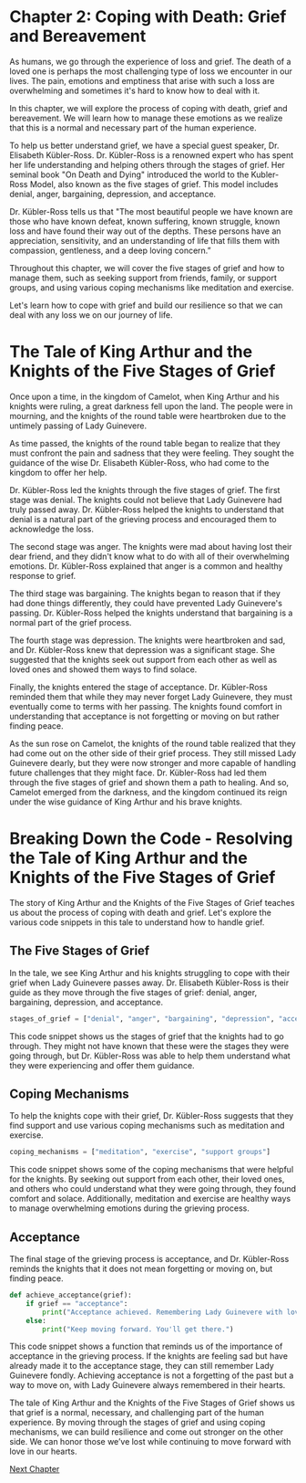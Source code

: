 # Chapter 2: Coping with Death: Grief and Bereavement

As humans, we go through the experience of loss and grief. The death of a loved one is perhaps the most challenging type of loss we encounter in our lives. The pain, emotions and emptiness that arise with such a loss are overwhelming and sometimes it's hard to know how to deal with it.

In this chapter, we will explore the process of coping with death, grief and bereavement. We will learn how to manage these emotions as we realize that this is a normal and necessary part of the human experience. 

To help us better understand grief, we have a special guest speaker, Dr. Elisabeth Kübler-Ross. Dr. Kübler-Ross is a renowned expert who has spent her life understanding and helping others through the stages of grief. Her seminal book "On Death and Dying" introduced the world to the Kubler-Ross Model, also known as the five stages of grief. This model includes denial, anger, bargaining, depression, and acceptance.  

Dr. Kübler-Ross tells us that "The most beautiful people we have known are those who have known defeat, known suffering, known struggle, known loss and have found their way out of the depths. These persons have an appreciation, sensitivity, and an understanding of life that fills them with compassion, gentleness, and a deep loving concern.”

Throughout this chapter, we will cover the five stages of grief and how to manage them, such as seeking support from friends, family, or support groups, and using various coping mechanisms like meditation and exercise.

Let's learn how to cope with grief and build our resilience so that we can deal with any loss we on our journey of life.
# The Tale of King Arthur and the Knights of the Five Stages of Grief

Once upon a time, in the kingdom of Camelot, when King Arthur and his knights were ruling, a great darkness fell upon the land. The people were in mourning, and the knights of the round table were heartbroken due to the untimely passing of Lady Guinevere. 

As time passed, the knights of the round table began to realize that they must confront the pain and sadness that they were feeling. They sought the guidance of the wise Dr. Elisabeth Kübler-Ross, who had come to the kingdom to offer her help.

Dr. Kübler-Ross led the knights through the five stages of grief. The first stage was denial. The knights could not believe that Lady Guinevere had truly passed away. Dr. Kübler-Ross helped the knights to understand that denial is a natural part of the grieving process and encouraged them to acknowledge the loss.

The second stage was anger. The knights were mad about having lost their dear friend, and they didn't know what to do with all of their overwhelming emotions. Dr. Kübler-Ross explained that anger is a common and healthy response to grief.

The third stage was bargaining. The knights began to reason that if they had done things differently, they could have prevented Lady Guinevere's passing. Dr. Kübler-Ross helped the knights understand that bargaining is a normal part of the grief process.

The fourth stage was depression. The knights were heartbroken and sad, and Dr. Kübler-Ross knew that depression was a significant stage. She suggested that the knights seek out support from each other as well as loved ones and showed them ways to find solace.

Finally, the knights entered the stage of acceptance. Dr. Kübler-Ross reminded them that while they may never forget Lady Guinevere, they must eventually come to terms with her passing. The knights found comfort in understanding that acceptance is not forgetting or moving on but rather finding peace.

As the sun rose on Camelot, the knights of the round table realized that they had come out on the other side of their grief process. They still missed Lady Guinevere dearly, but they were now stronger and more capable of handling future challenges that they might face. Dr. Kübler-Ross had led them through the five stages of grief and shown them a path to healing. And so, Camelot emerged from the darkness, and the kingdom continued its reign under the wise guidance of King Arthur and his brave knights.
# Breaking Down the Code - Resolving the Tale of King Arthur and the Knights of the Five Stages of Grief

The story of King Arthur and the Knights of the Five Stages of Grief teaches us about the process of coping with death and grief. Let's explore the various code snippets in this tale to understand how to handle grief.

## The Five Stages of Grief
In the tale, we see King Arthur and his knights struggling to cope with their grief when Lady Guinevere passes away. Dr. Elisabeth Kübler-Ross is their guide as they move through the five stages of grief: denial, anger, bargaining, depression, and acceptance. 

```python
stages_of_grief = ["denial", "anger", "bargaining", "depression", "acceptance"]
```

This code snippet shows us the stages of grief that the knights had to go through. They might not have known that these were the stages they were going through, but Dr. Kübler-Ross was able to help them understand what they were experiencing and offer them guidance.

## Coping Mechanisms
To help the knights cope with their grief, Dr. Kübler-Ross suggests that they find support and use various coping mechanisms such as meditation and exercise. 

```python
coping_mechanisms = ["meditation", "exercise", "support groups"]
```

This code snippet shows some of the coping mechanisms that were helpful for the knights. By seeking out support from each other, their loved ones, and others who could understand what they were going through, they found comfort and solace. Additionally, meditation and exercise are healthy ways to manage overwhelming emotions during the grieving process.

## Acceptance
The final stage of the grieving process is acceptance, and Dr. Kübler-Ross reminds the knights that it does not mean forgetting or moving on, but finding peace. 

```python
def achieve_acceptance(grief):
    if grief == "acceptance":
        print("Acceptance achieved. Remembering Lady Guinevere with love.")
    else:
        print("Keep moving forward. You'll get there.")
```

This code snippet shows a function that reminds us of the importance of acceptance in the grieving process. If the knights are feeling sad but have already made it to the acceptance stage, they can still remember Lady Guinevere fondly. Achieving acceptance is not a forgetting of the past but a way to move on, with Lady Guinevere always remembered in their hearts. 

The tale of King Arthur and the Knights of the Five Stages of Grief shows us that grief is a normal, necessary, and challenging part of the human experience. By moving through the stages of grief and using coping mechanisms, we can build resilience and come out stronger on the other side. We can honor those we’ve lost while continuing to move forward with love in our hearts.


[Next Chapter](03_Chapter03.md)